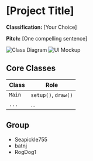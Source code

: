 # [Project Title]

**Classification:** [Your Choice]

**Pitch:** [One compelling sentence]

![Class Diagram](class-diagram.png)
![UI Mockup](mockup.png)

## Core Classes
| Class | Role |
|-------|------|
| `Main` | `setup()`, `draw()` |
| `...` | ... |

## Group
- Seapickle755
- batnj
- RogDog1
